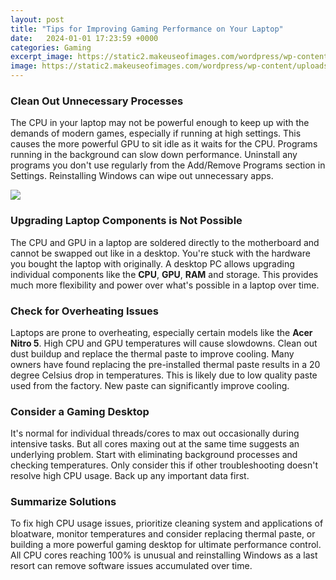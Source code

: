 ```yaml
---
layout: post
title: "Tips for Improving Gaming Performance on Your Laptop"
date:   2024-01-01 17:23:59 +0000
categories: Gaming
excerpt_image: https://static2.makeuseofimages.com/wordpress/wp-content/uploads/2017/05/Best-Gaming-Laptops-Featured.jpg
image: https://static2.makeuseofimages.com/wordpress/wp-content/uploads/2017/05/Best-Gaming-Laptops-Featured.jpg
---
```


### Clean Out Unnecessary Processes  
The CPU in your laptop may not be powerful enough to keep up with the demands of modern games, especially if running at high settings. This causes the more powerful GPU to sit idle as it waits for the CPU. Programs running in the background can slow down performance. Uninstall any programs you don't use regularly from the Add/Remove Programs section in Settings. Reinstalling Windows can wipe out unnecessary apps.

![](https://static2.makeuseofimages.com/wordpress/wp-content/uploads/2017/05/Best-Gaming-Laptops-Featured.jpg)
### Upgrading Laptop Components is Not Possible
The CPU and GPU in a laptop are soldered directly to the motherboard and cannot be swapped out like in a desktop. You're stuck with the hardware you bought the laptop with originally. A desktop PC allows upgrading individual components like the **CPU**, **GPU**, **RAM** and storage. This provides much more flexibility and power over what's possible in a laptop over time. 
### Check for Overheating Issues
Laptops are prone to overheating, especially certain models like the **Acer Nitro 5**. High CPU and GPU temperatures will cause slowdowns. Clean out dust buildup and replace the thermal paste to improve cooling. Many owners have found replacing the pre-installed thermal paste results in a 20 degree Celsius drop in temperatures. This is likely due to low quality paste used from the factory. New paste can significantly improve cooling.  
### Consider a Gaming Desktop
It's normal for individual threads/cores to max out occasionally during intensive tasks. But all cores maxing out at the same time suggests an underlying problem. Start with eliminating background processes and checking temperatures. Only consider this if other troubleshooting doesn't resolve high CPU usage. Back up any important data first.
### Summarize Solutions
To fix high CPU usage issues, prioritize cleaning system and applications of bloatware, monitor temperatures and consider replacing thermal paste, or building a more powerful gaming desktop for ultimate performance control. All CPU cores reaching 100% is unusual and reinstalling Windows as a last resort can remove software issues accumulated over time.